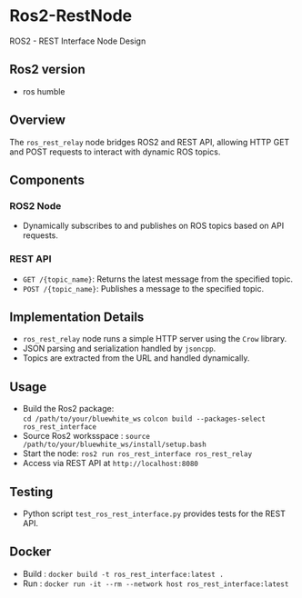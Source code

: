 # Ros2-RestNode
ROS2 - REST Interface Node Design

## Ros2 version 
- ros humble

## Overview
The `ros_rest_relay` node bridges ROS2 and REST API, allowing HTTP GET and POST requests to interact with dynamic ROS topics.

## Components

### ROS2 Node
- Dynamically subscribes to and publishes on ROS topics based on API requests.

### REST API
- `GET /{topic_name}`: Returns the latest message from the specified topic.
- `POST /{topic_name}`: Publishes a message to the specified topic.

## Implementation Details
- `ros_rest_relay` node runs a simple HTTP server using the `Crow` library.
- JSON parsing and serialization handled by `jsoncpp`.
- Topics are extracted from the URL and handled dynamically.

## Usage
- Build the Ros2 package:  
`cd /path/to/your/bluewhite_ws`
`colcon build --packages-select ros_rest_interface`
- Source Ros2 worksspace : 
`source /path/to/your/bluewhite_ws/install/setup.bash`   
- Start the node:
`ros2 run ros_rest_interface ros_rest_relay`
- Access via REST API at `http://localhost:8080`

## Testing
- Python script `test_ros_rest_interface.py` provides tests for the REST API.

## Docker
- Build :  `docker build -t ros_rest_interface:latest .`
- Run :  `docker run -it --rm --network host ros_rest_interface:latest`
